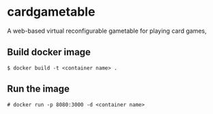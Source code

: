 # cardgametable
A web-based virtual reconfigurable gametable for playing card games,

## Build docker image

```
$ docker build -t <container name> .
```

## Run the image
```
# docker run -p 8080:3000 -d <container name>
```
